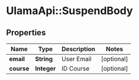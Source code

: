 # UlamaApi::SuspendBody

## Properties
Name | Type | Description | Notes
------------ | ------------- | ------------- | -------------
**email** | **String** | User Email | [optional] 
**course** | **Integer** | ID Course | [optional] 

